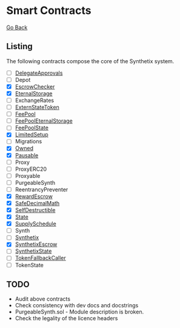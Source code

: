 # Smart Contracts

[Go Back](map.md)

## Listing

The following contracts compose the core of the Synthetix system.

* [ ] [DelegateApprovals](contracts/DelegateApprovals.md)
* [ ] Depot
* [x] [EscrowChecker](contracts/EscrowChecker.md)
* [x] [EternalStorage](contracts/EternalStorage.md)
* [ ] ExchangeRates
* [ ] [ExternStateToken](contracts/ExternStateToken.md)
* [ ] [FeePool](contracts/FeePool.md)
* [ ] [FeePoolEternalStorage](contracts/FeePoolEternalStorage.md)
* [ ] [FeePoolState](contracts/FeePoolState.md)
* [x] [LimitedSetup](contracts/LimitedSetup.md)
* [ ] Migrations
* [x] [Owned](contracts/Owned.md)
* [x] [Pausable](contracts/Pausable.md)
* [ ] Proxy
* [ ] ProxyERC20
* [ ] Proxyable
* [ ] PurgeableSynth
* [ ] ReentrancyPreventer
* [x] [RewardEscrow](contracts/RewardEscrow.md)
* [x] [SafeDecimalMath](contracts/SafeDecimalMath.md)
* [x] [SelfDestructible](contracts/SelfDestructible.md)
* [x] [State](contracts/State.md)
* [x] [SupplySchedule](contracts/SupplySchedule.md)
* [ ] Synth
* [ ] [Synthetix](contracts/Synthetix.md)
* [x] [SynthetixEscrow](contracts/SynthetixEscrow.md)
* [ ] [SynthetixState](contracts/SynthetixState.md)
* [ ] [TokenFallbackCaller](contracts/TokenFallbackCaller.md)
* [ ] TokenState

## TODO

* Audit above contracts
* Check consistency with dev docs and docstrings
* PurgeableSynth.sol - Module description is broken.
* Check the legality of the licence headers
